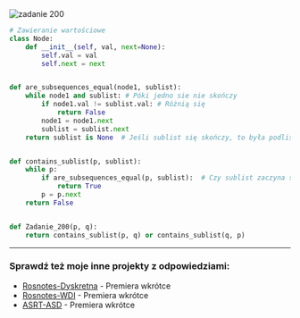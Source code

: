 <picture>
  <source srcset="../../srt/zbior_zadan/200.png" media="(prefers-color-scheme: light)">
  <source srcset="../../srt/zbior_zadan/black_200.png" media="(prefers-color-scheme: dark)">
  <img src="../../srt/zbior_zadan/black_200.png" alt="zadanie 200">
</picture>

```python
# Zawieranie wartościowe
class Node:
    def __init__(self, val, next=None):
        self.val = val
        self.next = next


def are_subsequences_equal(node1, sublist):
    while node1 and sublist: # Póki jedno sie nie skończy
        if node1.val != sublist.val: # Różnią się
            return False
        node1 = node1.next
        sublist = sublist.next
    return sublist is None  # Jeśli sublist się skończy, to była podlistą.


def contains_sublist(p, sublist):
    while p:
        if are_subsequences_equal(p, sublist):  # Czy sublist zaczyna się w p
            return True
        p = p.next
    return False


def Zadanie_200(p, q):
    return contains_sublist(p, q) or contains_sublist(q, p)
```


---
### Sprawdź też moje inne projekty z odpowiedziami:
- [Rosnotes-Dyskretna](https://github.com/kamilGie/Rosnotes-Dyskretna) - Premiera wkrótce
- [Rosnotes-WDI](https://github.com/kamilGie/Rosnotes-WDI) - Premiera wkrótce
- [ASRT-ASD](https://github.com/kamilGie/Rosnotes-Dyskretna) - Premiera wkrótce
